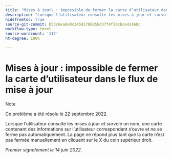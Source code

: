 ```yaml
---
title: "Mises à jour\_: impossible de fermer la carte d’utilisateur dans le flux de mise à jour"
description: "Lorsque l’utilisateur consulte les mises à jour et survole un nom, une carte contenant des informations sur l’utilisateur correspondant s’ouvre et ne se ferme pas automatiquement. La page ne répond plus tant que la carte n’est pas fermée manuellement en cliquant sur le X dans le coin supérieur droit."
hidefromtoc: true
source-git-commit: b53c6ea6e0c24581780855d37f4f20cbce41468c
workflow-type: tm+mt
source-wordcount: '117'
ht-degree: 100%

---
```



# Mises à jour : impossible de fermer la carte d’utilisateur dans le flux de mise à jour

>[!NOTE]
>
>Ce problème a été résolu le 22 septembre 2022.

Lorsque l’utilisateur consulte les mises à jour et survole un nom, une carte contenant des informations sur l’utilisateur correspondant s’ouvre et ne se ferme pas automatiquement. La page ne répond plus tant que la carte n’est pas fermée manuellement en cliquant sur le X du coin supérieur droit.

_Premier signalement le 14 juin 2022._
